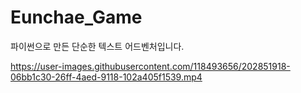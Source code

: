 # Eunchae_Game
파이썬으로 만든 단순한 텍스트 어드벤처입니다.



https://user-images.githubusercontent.com/118493656/202851918-06bb1c30-26ff-4aed-9118-102a405f1539.mp4


